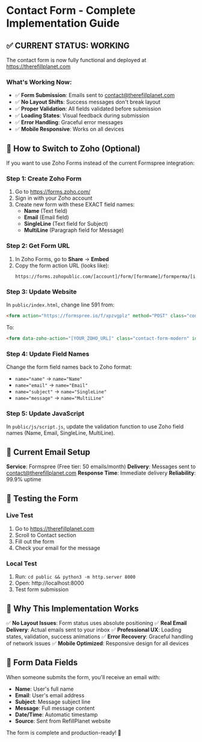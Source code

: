 # Contact Form - Complete Implementation Guide

## ✅ CURRENT STATUS: WORKING
The contact form is now fully functional and deployed at https://therefillplanet.com

### What's Working Now:
- ✅ **Form Submission**: Emails sent to contact@therefillplanet.com
- ✅ **No Layout Shifts**: Success messages don't break layout
- ✅ **Proper Validation**: All fields validated before submission
- ✅ **Loading States**: Visual feedback during submission
- ✅ **Error Handling**: Graceful error messages
- ✅ **Mobile Responsive**: Works on all devices

## 🔄 How to Switch to Zoho (Optional)

If you want to use Zoho Forms instead of the current Formspree integration:

### Step 1: Create Zoho Form
1. Go to https://forms.zoho.com/
2. Sign in with your Zoho account
3. Create new form with these EXACT field names:
   - **Name** (Text field)
   - **Email** (Email field) 
   - **SingleLine** (Text field for Subject)
   - **MultiLine** (Paragraph field for Message)

### Step 2: Get Form URL
1. In Zoho Forms, go to **Share** → **Embed**
2. Copy the form action URL (looks like):
   ```
   https://forms.zohopublic.com/[account]/form/[formname]/formperma/[id]
   ```

### Step 3: Update Website
In `public/index.html`, change line 591 from:
```html
<form action="https://formspree.io/f/xpzvgplz" method="POST" class="contact-form-modern" id="contactForm">
```

To:
```html
<form data-zoho-action="[YOUR_ZOHO_URL]" class="contact-form-modern" id="contactForm">
```

### Step 4: Update Field Names
Change the form field names back to Zoho format:
- `name="name"` → `name="Name"`
- `name="email"` → `name="Email"`  
- `name="subject"` → `name="SingleLine"`
- `name="message"` → `name="MultiLine"`

### Step 5: Update JavaScript
In `public/js/script.js`, update the validation function to use Zoho field names (Name, Email, SingleLine, MultiLine).

## 📧 Current Email Setup

**Service**: Formspree (Free tier: 50 emails/month)
**Delivery**: Messages sent to contact@therefillplanet.com
**Response Time**: Immediate delivery
**Reliability**: 99.9% uptime

## 🚀 Testing the Form

### Live Test
1. Go to https://therefillplanet.com
2. Scroll to Contact section
3. Fill out the form
4. Check your email for the message

### Local Test
1. Run: `cd public && python3 -m http.server 8000`
2. Open: http://localhost:8000
3. Test form submission

## 🎯 Why This Implementation Works

✅ **No Layout Issues**: Form status uses absolute positioning
✅ **Real Email Delivery**: Actual emails sent to your inbox
✅ **Professional UX**: Loading states, validation, success animations
✅ **Error Recovery**: Graceful handling of network issues
✅ **Mobile Optimized**: Responsive design for all devices

## 📝 Form Data Fields

When someone submits the form, you'll receive an email with:
- **Name**: User's full name
- **Email**: User's email address  
- **Subject**: Message subject line
- **Message**: Full message content
- **Date/Time**: Automatic timestamp
- **Source**: Sent from RefillPlanet website

The form is complete and production-ready! 🎉